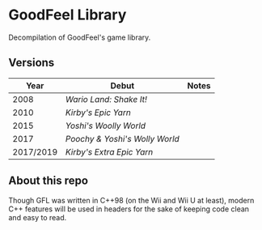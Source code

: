 # GoodFeel Library
Decompilation of GoodFeel's game library.

## Versions

| Year | Debut | Notes |
| - | - | - |
| 2008 | <em>Wario Land: Shake It!</em> | |
| 2010 | <em>Kirby's Epic Yarn</em> | |
| 2015 | <em>Yoshi's Woolly World</em> | |
| 2017 | <em>Poochy & Yoshi's Wolly World</em> | |
| 2017/2019 | <em>Kirby's Extra Epic Yarn</em> | |

## About this repo
Though GFL was written in C++98 (on the Wii and Wii U at least), modern C++ features will be used in headers for the sake of keeping code clean and easy to read.